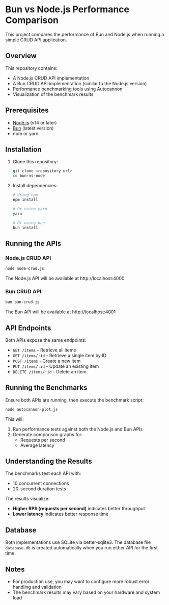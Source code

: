 # Bun vs Node.js Performance Comparison

This project compares the performance of Bun and Node.js when running a simple CRUD API application.

## Overview

This repository contains:
- A Node.js CRUD API implementation
- A Bun CRUD API implementation (similar to the Node.js version)
- Performance benchmarking tools using Autocannon
- Visualization of the benchmark results

## Prerequisites

- [Node.js](https://nodejs.org/) (v14 or later)
- [Bun](https://bun.sh/) (latest version)
- npm or yarn

## Installation

1. Clone this repository:
   ```bash
   git clone <repository-url>
   cd bun-vs-node
   ```

2. Install dependencies:
   ```bash
   # Using npm
   npm install
   
   # Or using yarn
   yarn
   
   # Or using bun
   bun install
   ```

## Running the APIs

### Node.js CRUD API

```bash
node node-crud.js
```

The Node.js API will be available at http://localhost:4000

### Bun CRUD API

```bash
bun bun-crud.js
```

The Bun API will be available at http://localhost:4001

## API Endpoints

Both APIs expose the same endpoints:

- `GET /items` - Retrieve all items
- `GET /items/:id` - Retrieve a single item by ID
- `POST /items` - Create a new item
- `PUT /items/:id` - Update an existing item
- `DELETE /items/:id` - Delete an item

## Running the Benchmarks

Ensure both APIs are running, then execute the benchmark script:

```bash
node autocannon-plot.js
```

This will:
1. Run performance tests against both the Node.js and Bun APIs
2. Generate comparison graphs for:
   - Requests per second
   - Average latency

## Understanding the Results

The benchmarks test each API with:
- 10 concurrent connections
- 20-second duration tests

The results visualize:
- **Higher RPS (requests per second)** indicates better throughput
- **Lower latency** indicates better response time

## Database

Both implementations use SQLite via better-sqlite3. The database file `database.db` is created automatically when you run either API for the first time.

## Notes

- For production use, you may want to configure more robust error handling and validation
- The benchmark results may vary based on your hardware and system load
